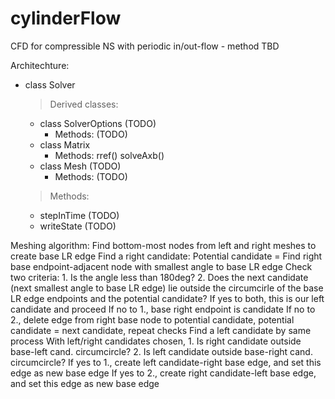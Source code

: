 # cylinderFlow
CFD for compressible NS with periodic in/out-flow - method TBD

Architechture:
* class Solver
  > Derived classes:
    * class SolverOptions (TODO)
        - Methods: (TODO)
    * class Matrix
        - Methods: rref()
                   solveAxb()
    * class Mesh (TODO)
        - Methods: (TODO)
  > Methods:
    * stepInTime (TODO)
    * writeState (TODO)

Meshing algorithm:
  Find bottom-most nodes from left and right meshes to create base LR edge
  Find a right candidate:
    Potential candidate = Find right base endpoint-adjacent node with smallest angle to base LR edge
    Check two criteria:
      1. Is the angle less than 180deg?
      2. Does the next candidate (next smallest angle to base LR edge) lie outside the circumcirle
         of the base LR edge endpoints and the potential candidate?
    If yes to both, this is our left candidate and proceed
    If no to 1., base right endpoint is candidate
    If no to 2., delete edge from right base node to potential candidate,
                 potential candidate = next candidate, repeat checks
  Find a left candidate by same process
  With left/right candidates chosen,
    1. Is right candidate outside base-left cand. circumcircle?
    2. Is left candidate outside base-right cand. circumcircle?
    If yes to 1., create left candidate-right base edge, and set this edge as new base edge
    If yes to 2., create right candidate-left base edge, and set this edge as new base edge
